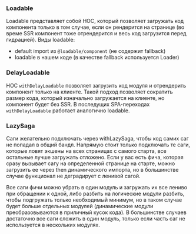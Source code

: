 ### Loadable

Loadable представляет собой HOC, который позволяет загружать код компонента только в том случае, если он рендерится на странице (во време SSR компонент тоже отрендерится и весь код загрузится перед гидрацией).
Виды loadable:
* default import из `@loadable/component` (не содержит fallback)
* loadable в нашем коде (в качестве fallback используется Loader)


### DelayLoadable

HOC `withDelayLoadable` позволяет загрузить код модуля и отрендерить компонент только на клиенте. Такой подход позволяет сократить размер кода, который изначально загружается на клиенте, но компонент будет без SSR. В последущих SPA-переходах `withDelayLoadable` работает аналогично loadable.

### LazySaga

Cаги желательно подключать через withLazySaga, чтобы код самих саг не попадал в общий бандл. Напрямую стоит только подключать те саги, которые ловят экшены на всех страницах с самого старта, все остальные лучше загружать отложено. Если у вас есть фича, которая сразу вызывает сагу на определенной странице на старте, можно загрузить ее через then динамического импорта, но в большинстве случае функционал не деградирует с ленивой сагой.

Все саги фичи можно убрать в один модуль и загружать их все лениво при обращении к одной, либо разбить на логические модули разбить, чтобы подгружать только необходимый минимум, но в таком случае будет больше отдельных модулей (динамические модули преобразовываются в приличный кусок кода). В большинстве случаев достаточно все саги сложить в один модуль, только если часть саг не используется в нескольких модулях.
